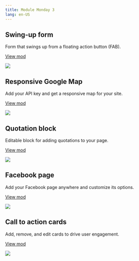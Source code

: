 ```yaml
---
title: Module Monday 3
lang: en-US
---
```


## Swing-up form
Form that swings up from a floating action button (FAB).

<a class="btn btn-sm" href="https://anymod.com/mod/rdokl?v=20">View mod</a>

<a href="https://anymod.com/mod/rdokl?v=20">
  <img src="https://res.cloudinary.com/component/image/upload/v1531154005/form_o6gpp4.gif" style="max-width: 400px;"/>
</a>

## Responsive Google Map
Add your API key and get a responsive map for your site.

<a class="btn btn-sm" href="https://anymod.com/mod/moamb?v=20">View mod</a>

<a href="https://anymod.com/mod/moamb?v=20">
  <img src="https://res.cloudinary.com/component/image/upload/v1531154005/map_bwlxo1.png"/>
</a>

## Quotation block
Editable block for adding quotations to your page.

<a class="btn btn-sm" href="https://anymod.com/mod/anrlm?v=20">View mod</a>

<a href="https://anymod.com/mod/anrlm?v=20">
  <img src="https://res.cloudinary.com/component/image/upload/v1531154004/quotation_m9fhs3.png"/>
</a>

## Facebook page
Add your Facebook page anywhere and customize its options.

<a class="btn btn-sm" href="https://anymod.com/mod/dbdob?v=20">View mod</a>

<a href="https://anymod.com/mod/dbdob?v=20">
  <img src="https://res.cloudinary.com/component/image/upload/v1531154005/facebook_vsz8jt.png"/>
</a>

## Call to action cards
Add, remove, and edit cards to drive user engagement.

<a class="btn btn-sm" href="https://anymod.com/mod/moadk?v=20">View mod</a>

<a href="https://anymod.com/mod/moadk?v=20">
  <img src="https://res.cloudinary.com/component/image/upload/v1531154005/call-to-action_vaneml.png"/>
</a>